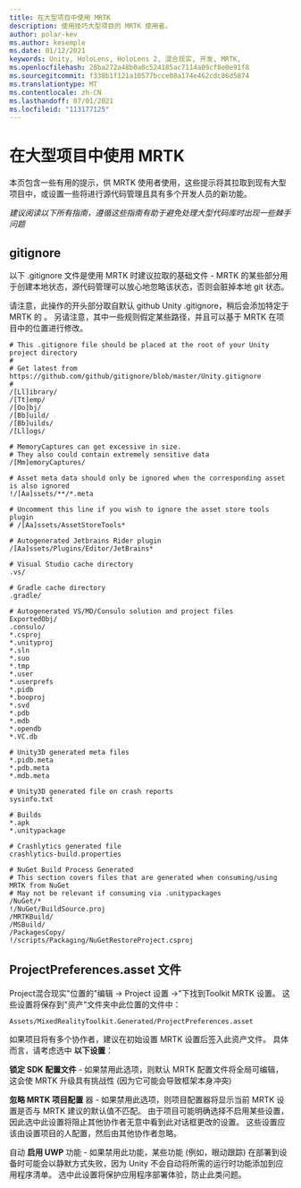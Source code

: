 ```yaml
---
title: 在大型项目中使用 MRTK
description: 使用技巧大型项目的 MRTK 使用者。
author: polar-kev
ms.author: kesemple
ms.date: 01/12/2021
keywords: Unity, HoloLens, HoloLens 2, 混合现实, 开发, MRTK,
ms.openlocfilehash: 28ba272a48b0a0c524185ac7114a09cf8e0e91f8
ms.sourcegitcommit: f338b1f121a10577bcce08a174e462cdc86d5874
ms.translationtype: MT
ms.contentlocale: zh-CN
ms.lasthandoff: 07/01/2021
ms.locfileid: "113177125"
---
```

# <a name="using-mrtk-in-large-projects"></a>在大型项目中使用 MRTK

本页包含一些有用的提示，供 MRTK 使用者使用，这些提示将其拉取到现有大型项目中，或设置一些将进行源代码管理且具有多个开发人员的新功能。

*建议阅读以下所有指南，遵循这些指南有助于避免处理大型代码库时出现一些棘手问题*

## <a name="gitignore"></a>gitignore

以下 .gitignore 文件是使用 MRTK 时建议拉取的基础文件 - MRTK 的某些部分用于创建本地状态，源代码管理可以放心地忽略该状态，否则会脏掉本地 git 状态。

请注意，此操作的开头部分取自默认 github Unity .gitignore，稍后会添加特定于 MRTK 的 。 另请注意，其中一些规则假定某些路径，并且可以基于 MRTK 在项目中的位置进行修改。

```
# This .gitignore file should be placed at the root of your Unity project directory
#
# Get latest from https://github.com/github/gitignore/blob/master/Unity.gitignore
#
/[Ll]ibrary/
/[Tt]emp/
/[Oo]bj/
/[Bb]uild/
/[Bb]uilds/
/[Ll]ogs/

# MemoryCaptures can get excessive in size.
# They also could contain extremely sensitive data
/[Mm]emoryCaptures/

# Asset meta data should only be ignored when the corresponding asset is also ignored
!/[Aa]ssets/**/*.meta

# Uncomment this line if you wish to ignore the asset store tools plugin
# /[Aa]ssets/AssetStoreTools*

# Autogenerated Jetbrains Rider plugin
/[Aa]ssets/Plugins/Editor/JetBrains*

# Visual Studio cache directory
.vs/

# Gradle cache directory
.gradle/

# Autogenerated VS/MD/Consulo solution and project files
ExportedObj/
.consulo/
*.csproj
*.unityproj
*.sln
*.suo
*.tmp
*.user
*.userprefs
*.pidb
*.booproj
*.svd
*.pdb
*.mdb
*.opendb
*.VC.db

# Unity3D generated meta files
*.pidb.meta
*.pdb.meta
*.mdb.meta

# Unity3D generated file on crash reports
sysinfo.txt

# Builds
*.apk
*.unitypackage

# Crashlytics generated file
crashlytics-build.properties

# NuGet Build Process Generated
# This section covers files that are generated when consuming/using MRTK from NuGet
# May not be relevant if consuming via .unitypackages
/NuGet/*
!/NuGet/BuildSource.proj
/MRTKBuild/
/MSBuild/
/PackagesCopy/
!/scripts/Packaging/NuGetRestoreProject.csproj
```

## <a name="projectpreferencesasset-file"></a>ProjectPreferences.asset 文件

Project混合现实"位置的"编辑 -> Project 设置 ->"下找到Toolkit MRTK 设置。 这些设置将保存到"资产"文件夹中此位置的文件中：

```
Assets/MixedRealityToolkit.Generated/ProjectPreferences.asset
```

如果项目将有多个协作者，建议在初始设置 MRTK 设置后签入此资产文件。 具体而言，请考虑选中 **以下设置**：

**锁定 SDK 配置文件** - 如果禁用此选项，则默认 MRTK 配置文件将全局可编辑，这会使 MRTK 升级具有挑战性 (因为它可能会导致框架本身冲突) 

**忽略 MRTK 项目配置** 器 - 如果禁用此选项，则项目配置器将显示当前 MRTK 设置是否与 MRTK 建议的默认值不匹配。 由于项目可能明确选择不启用某些设置，因此选中此设置将阻止其他协作者无意中看到此对话框更改的设置。 这些设置应该由设置项目的人配置，然后由其他协作者忽略。

自动 **启用 UWP** 功能 - 如果禁用此功能，某些功能 (例如，眼动跟踪) 在部署到设备时可能会以静默方式失败，因为 Unity 不会自动将所需的运行时功能添加到应用程序清单。 选中此设置将保护应用程序部署体验，防止此类问题。
